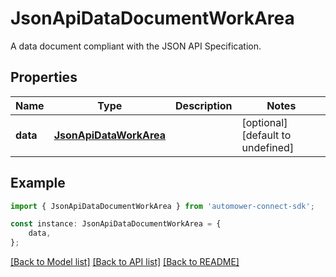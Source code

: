 # JsonApiDataDocumentWorkArea

A data document compliant with the JSON API Specification.

## Properties

Name | Type | Description | Notes
------------ | ------------- | ------------- | -------------
**data** | [**JsonApiDataWorkArea**](JsonApiDataWorkArea.md) |  | [optional] [default to undefined]

## Example

```typescript
import { JsonApiDataDocumentWorkArea } from 'automower-connect-sdk';

const instance: JsonApiDataDocumentWorkArea = {
    data,
};
```

[[Back to Model list]](../README.md#documentation-for-models) [[Back to API list]](../README.md#documentation-for-api-endpoints) [[Back to README]](../README.md)
